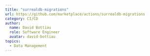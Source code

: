 ```yaml
---
title: "surrealdb-migrations"
url: https://github.com/marketplace/actions/surrealdb-migrations
category: CI/CD
author:
  name: David Bottiau
  role: Software Engineer
  avatar: david-bottiau
topics:
  - Data Management
---
```


